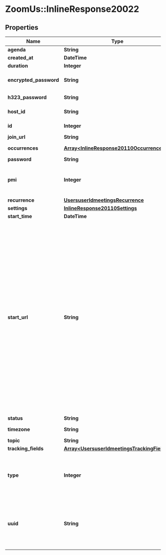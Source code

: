 # ZoomUs::InlineResponse20022

## Properties
Name | Type | Description | Notes
------------ | ------------- | ------------- | -------------
**agenda** | **String** | Agenda. | [optional] 
**created_at** | **DateTime** | Time of creation.  | [optional] 
**duration** | **Integer** | Meeting duration. | [optional] 
**encrypted_password** | **String** | Encrypted password for third party endpoints (H323/SIP). | [optional] 
**h323_password** | **String** | H.323/SIP room system password. | [optional] 
**host_id** | **String** | ID of the user who is set as host of meeting. | [optional] 
**id** | **Integer** | Meeting ID: also known as the meeting number. | [optional] 
**join_url** | **String** | Join URL. | [optional] 
**occurrences** | [**Array&lt;InlineResponse20110Occurrences&gt;**](InlineResponse20110Occurrences.md) | Array of occurrence objects. | [optional] 
**password** | **String** | Meeting password. | [optional] 
**pmi** | **Integer** | Personal Meeting Id. Only used for scheduled meetings and recurring meetings with no fixed time. | [optional] 
**recurrence** | [**UsersuserIdmeetingsRecurrence**](UsersuserIdmeetingsRecurrence.md) |  | [optional] 
**settings** | [**InlineResponse20110Settings**](InlineResponse20110Settings.md) |  | [optional] 
**start_time** | **DateTime** | Meeting start time. | [optional] 
**start_url** | **String** | &lt;br&gt;&lt;aside&gt;The &lt;code&gt;start_url&lt;/code&gt; of a Meeting is a URL using which a host or an alternative host can start the Meeting.   The expiration time for the &lt;code&gt;start_url&lt;/code&gt; field listed in the response of [Create a Meeting API](https://marketplace.zoom.us/docs/api-reference/zoom-api/meetings/meetingcreate) is two hours for all regular users.    For users created using the &lt;code&gt;custCreate&lt;/code&gt; option via the [Create Users](https://marketplace.zoom.us/docs/api-reference/zoom-api/users/usercreate) API, the expiration time of the &lt;code&gt;start_url&lt;/code&gt; field is 90 days.   For security reasons, to retrieve the updated value for the &lt;code&gt;start_url&lt;/code&gt; field programmatically (after the expiry time), you must call the [Retrieve a Meeting API](https://marketplace.zoom.us/docs/api-reference/zoom-api/meetings/meeting) and refer to the value of the &lt;code&gt;start_url&lt;/code&gt; field in the response.&lt;/aside&gt;&lt;br&gt;&lt;br&gt;&lt;br&gt; | [optional] 
**status** | **String** | Meeting status | [optional] 
**timezone** | **String** | Timezone to format the meeting start time. | [optional] 
**topic** | **String** | Meeting topic. | [optional] 
**tracking_fields** | [**Array&lt;UsersuserIdmeetingsTrackingFields&gt;**](UsersuserIdmeetingsTrackingFields.md) | Tracking fields | [optional] 
**type** | **Integer** | Meeting Types:&lt;br&gt;&#x60;1&#x60; - Instant meeting.&lt;br&gt;&#x60;2&#x60; - Scheduled meeting.&lt;br&gt;&#x60;3&#x60; - Recurring meeting with no fixed time.&lt;br&gt;&#x60;8&#x60; - Recurring meeting with a fixed time. | [optional] 
**uuid** | **String** | Unique meeting ID. Each meeting instance will generate its own Meeting UUID. Please double encode your UUID when using it for API calls if the UUID begins with a &#39;/&#39;or contains &#39;//&#39; in it.  | [optional] 



